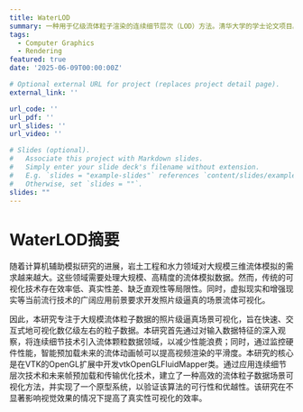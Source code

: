 ```yaml
---
title: WaterLOD
summary: 一种用于亿级流体粒子渲染的连续细节层次（LOD）方法。清华大学的学士论文项目。
tags:
  - Computer Graphics
  - Rendering
featured: true
date: '2025-06-09T00:00:00Z'

# Optional external URL for project (replaces project detail page).
external_link: ''

url_code: ''
url_pdf: ''
url_slides: ''
url_video: ''

# Slides (optional).
#   Associate this project with Markdown slides.
#   Simply enter your slide deck's filename without extension.
#   E.g. `slides = "example-slides"` references `content/slides/example-slides.md`.
#   Otherwise, set `slides = ""`.
slides: ""
---
```

# WaterLOD摘要
随着计算机辅助模拟研究的进展，岩土工程和水力领域对大规模三维流体模拟的需求越来越大。这些领域需要处理大规模、高精度的流体模拟数据。然而，传统的可视化技术存在效率低、真实性差、缺乏直观性等局限性。同时，虚拟现实和增强现实等当前流行技术的广阔应用前景要求开发照片级逼真的场景流体可视化。 

因此，本研究专注于大规模流体粒子数据的照片级逼真场景可视化，旨在快速、交互式地可视化数亿级左右的粒子数据。本研究首先通过对输入数据特征的深入观察，将连续细节技术引入流体颗粒数据领域，以减少性能浪费；同时，通过监控硬件性能，智能预加载未来的流体动画帧可以提高视频渲染的平滑度。本研究的核心是在VTK的OpenGL扩展中开发vtkOpenGLFluidMapper类。通过应用连续细节层次技术和未来帧预加载和传输优化技术，建立了一种高效的流体粒子数据场景可视化方法，并实现了一个原型系统，以验证该算法的可行性和优越性。该研究在不显著影响视觉效果的情况下提高了真实性可视化的效率。
